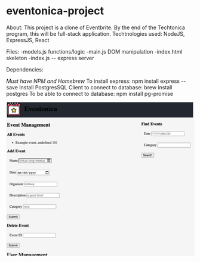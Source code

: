 # eventonica-project

About: 
This project is a clone of Eventbrite. By the end of the Techtonica program, this will be full-stack application. Techtnologies used: NodeJS, ExpressJS, React 

Files: 
-models.js functions/logic
-main.js DOM manipulation
-index.html skeleton
-index.js -- express server 

Dependencies: 

*Must have NPM and Homebrew* 
To install express: npm install express --save
Install PostgresSQL Client to connect to database:
brew install postgres 
To be able to connect to database:
npm install pg-promise





![picture of progress](https://github.com/akivalencia/eventonica-project/blob/main/eventonica.png)



